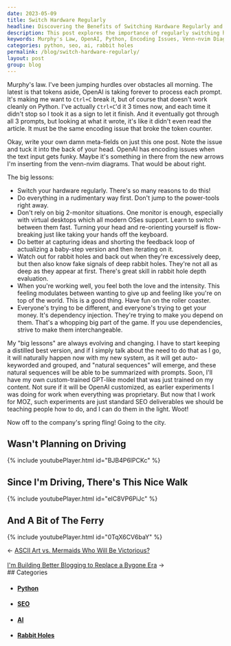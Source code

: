 ```yaml
---
date: 2023-05-09
title: Switch Hardware Regularly
headline: Discovering the Benefits of Switching Hardware Regularly and Exploring the City on a Spring Fling!
description: This post explores the importance of regularly switching hardware, as well as other lessons on working effectively. It also includes videos of a nice walk and a ferry ride as a reward for the hard work.
keywords: Murphy's Law, OpenAI, Python, Encoding Issues, Venn-nvim Diagrams, Switch Hardware Regularly, One Monitor, Virtual Desktops, Feedback Loop, Rabbit Holes, Iterating, Love and Intensity, Roller Coaster, Differentiation, Dependency Injection, Interchangeable, Natural Sequences, GPT-like Model, Custom-trained, SEO, MOZ, Spring Fling, City, Driving, Walk, Ferry
categories: python, seo, ai, rabbit holes
permalink: /blog/switch-hardware-regularly/
layout: post
group: blog
---
```



Murphy's law. I've been jumping hurdles over obstacles all morning. The latest
is that tokens aside, OpenAI is taking forever to process each prompt. It's
making me want to `Ctrl+C` break it, but of course that doesn't work cleanly on
Python. I've actually `Ctrl+C`'d it 3 times now, and each time it didn't stop
so I took it as a sign to let it finish. And it eventually got through all 3
prompts, but looking at what it wrote, it's like it didn't even read the
article. It must be the same encoding issue that broke the token counter.

Okay, write your own damn meta-fields on just this one post. Note the issue and
tuck it into the back of your head. OpenAI has encoding issues when the text
input gets funky. Maybe it's something in there from the new arrows I'm
inserting from the venn-nvim diagrams. That would be about right.

The big lessons:

- Switch your hardware regularly. There's so many reasons to do this!
- Do everything in a rudimentary way first. Don't jump to the power-tools right
  away.
- Don't rely on big 2-monitor situations. One monitor is enough, especially
  with virtual desktops which all modern OSes support. Learn to switch between
  them fast. Turning your head and re-orienting yourself is flow-breaking
  just like taking your hands off the keyboard.
- Do better at capturing ideas and shorting the feedback loop of actualizing a
  baby-step version and then iterating on it.
- Watch out for rabbit holes and back out when they're excessively deep, but
  then also know fake signals of deep rabbit holes. They're not all as deep as
  they appear at first. There's great skill in rabbit hole depth evaluation.
- When you're working well, you feel both the love and the intensity. This
  feeling modulates between wanting to give up and feeling like you're on top
  of the world. This is a good thing. Have fun on the roller coaster.
- Everyone's trying to be different, and everyone's trying to get your money.
  It's dependency injection. They're trying to make you depend on them. That's
  a whopping big part of the game. If you use dependencies, strive to make them
  interchangeable.

My "big lessons" are always evolving and changing. I have to start keeping a
distilled best version, and if I simply talk about the need to do that as I go,
it will naturally happen now with my new system, as it will get auto-keyworded
and grouped, and "natural sequences" will emerge, and these natural sequences
will be able to be summarized with prompts. Soon, I'll have my own
custom-trained GPT-like model that was just trained on my content. Not sure if
it will be OpenAI customized, as earlier experiments I was doing for work when
everything was proprietary. But now that I work for MOZ, such experiments are
just standard SEO deliverables we should be teaching people how to do, and I
can do them in the light. Woot!

Now off to the company's spring fling! Going to the city.

## Wasn't Planning on Driving

{% include youtubePlayer.html id="BJB4P6lPCKc" %}

## Since I'm Driving, There's This Nice Walk

{% include youtubePlayer.html id="elC8VP6PiJc" %}

## And A Bit of The Ferry

{% include youtubePlayer.html id="0TqX6CV6baY" %}












<div class="arrow-links"><div class="post-nav-prev"><span class="arrow">&larr;&nbsp;</span><a href="/blog/ascii-art-vs-mermaids-who-will-be-victorious/">ASCII Art vs. Mermaids Who Will Be Victorious?</a></div> &nbsp; <div class="post-nav-next"><a href="/blog/i-m-building-better-blogging-to-replace-a-bygone-era/">I'm Building Better Blogging to Replace a Bygone Era</a><span class="arrow">&nbsp;&rarr;</span></div></div>
## Categories

<ul>
<li><h4><a href='/python/'>Python</a></h4></li>
<li><h4><a href='/seo/'>SEO</a></h4></li>
<li><h4><a href='/ai/'>AI</a></h4></li>
<li><h4><a href='/rabbit-holes/'>Rabbit Holes</a></h4></li></ul>